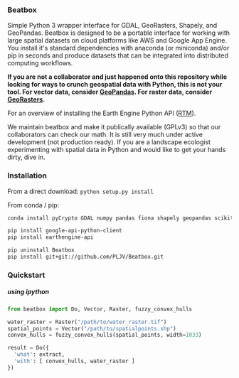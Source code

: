 ### Beatbox
Simple Python 3 wrapper interface for GDAL, GeoRasters, Shapely, and GeoPandas. Beatbox is designed to be a portable interface for working with large spatial datasets on cloud platforms like AWS and Google App Engine. You install it's standard dependencies with anaconda (or miniconda) and/or pip in seconds and produce datasets that can be integrated into distributed computing workflows. 

**If you are not a collaborator and just happened onto this repository while looking for ways to crunch geospatial data with Python, this is not your tool. For vector data, consider [GeoPandas](https://developers.google.com/earth-engine/python_install_manual). For raster data, consider [GeoRasters](https://github.com/ozak/georasters).**

For an overview of installing the Earth Engine Python API ([RTM](https://developers.google.com/earth-engine/python_install_manual)).

We maintain beatbox and make it publically available (GPLv3) so that our collaborators can check our math. It is still very much under active development (not production ready). If you are a landscape ecologist experimenting with spatial data in Python and would like to get your hands dirty, dive in.

### Installation
From a direct download:
```python setup.py install```

From conda / pip:
```bash
conda install pyCrypto GDAL numpy pandas fiona shapely geopandas scikit-learn 

pip install google-api-python-client
pip install earthengine-api

pip uninstall Beatbox
pip install git+git://github.com/PLJV/Beatbox.git
```

### Quickstart
##### using ipython
```python
from beatbox import Do, Vector, Raster, fuzzy_convex_hulls

water_raster = Raster("/path/to/water_raster.tif")
spatial_points = Vector("/path/to/spatialpoints.shp")
convex_hulls = fuzzy_convex_hulls(spatial_points, width=1033)

result = Do({
  'what': extract,
  'with': [ convex_hulls, water_raster ]
})

```
